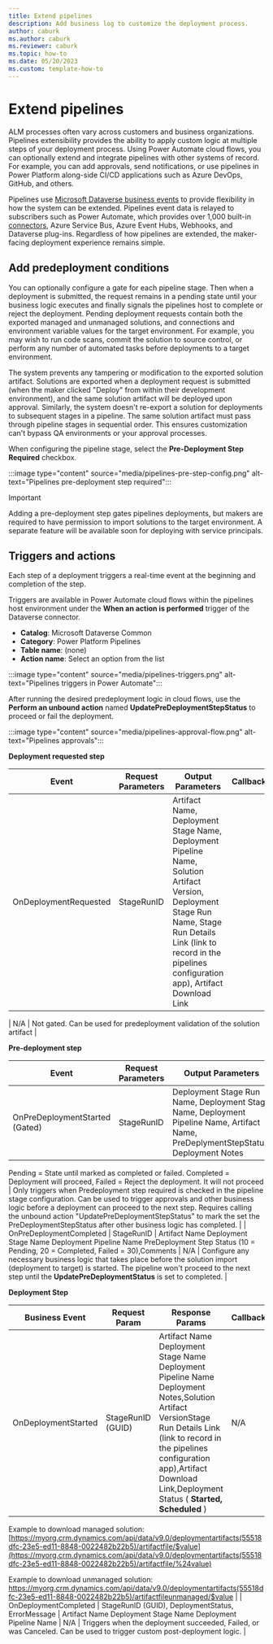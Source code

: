 ```yaml
---
title: Extend pipelines
description: Add business log to customize the deployment process.
author: caburk
ms.author: caburk
ms.reviewer: caburk
ms.topic: how-to
ms.date: 05/20/2023
ms.custom: template-how-to
---
```

# Extend pipelines

ALM processes often vary across customers and business organizations. Pipelines extensibility provides the ability to apply custom logic at multiple steps of your deployment process. Using Power Automate cloud flows, you can optionally extend and integrate pipelines with other systems of record. For example, you can add approvals, send notifications, or use pipelines in Power Platform along-side CI/CD applications such as Azure DevOps, GitHub, and others.

Pipelines use [Microsoft Dataverse business events](/power-apps/developer/data-platform/business-events) to provide flexibility in how the system can be extended. Pipelines event data is relayed to subscribers such as Power Automate, which provides over 1,000 built-in [connectors](/connectors/connector-reference/), Azure Service Bus, Azure Event Hubs, Webhooks, and Dataverse plug-ins. Regardless of how pipelines are extended, the maker-facing deployment experience remains simple.

## Add predeployment conditions

You can optionally configure a gate for each pipeline stage. Then when a deployment is submitted, the request remains in a pending state until your business logic executes and finally signals the pipelines host to complete or reject the deployment. Pending deployment requests contain both the exported managed and unmanaged solutions, and connections and environment variable values for the target environment. For example, you may wish to run code scans, commit the solution to source control, or perform any number of automated tasks before deployments to a target environment.

The system prevents any tampering or modification to the exported solution artifact. Solutions are exported when a deployment request is submitted (when the maker clicked "Deploy" from within their development environment), and the same solution artifact will be deployed upon approval. Similarly, the system doesn't re-export a solution for deployments to subsequent stages in a pipeline. The same solution artifact must pass through pipeline stages in sequential order. This ensures customization can't bypass QA environments or your approval processes.

When configuring the pipeline stage, select the **Pre-Deployment Step Required** checkbox.

  :::image type="content" source="media/pipelines-pre-step-config.png" alt-text="Pipelines pre-deployment step required":::

   > [!IMPORTANT]
   > Adding a pre-deployment step gates pipelines deployments, but makers are required to have permission to import solutions to the target environment. A separate feature will be available soon for deploying with service principals.

## Triggers and actions

Each step of a deployment triggers a real-time event at the beginning and completion of the step.

Triggers are available in Power Automate cloud flows within the pipelines host environment under the **When an action is performed** trigger of the Dataverse connector.

- **Catalog**: Microsoft Dataverse Common
- **Category**: Power Platform Pipelines
- **Table name**: (none)
- **Action name**: Select an option from the list

:::image type="content" source="media/pipelines-triggers.png" alt-text="Pipelines triggers in Power Automate":::

After running the desired predeployment logic in cloud flows, use the **Perform an unbound action** named **UpdatePreDeploymentStepStatus** to proceed or fail the deployment.

:::image type="content" source="media/pipelines-approval-flow.png" alt-text="Pipelines approvals":::

**Deployment requested step**

| Event | Request Parameters  | Output Parameters | Callback | Comments |
| --- | --- | --- | --- | --- |
| OnDeploymentRequested  | StageRunID | Artifact Name, Deployment Stage Name, Deployment Pipeline Name, Solution Artifact Version, Deployment Stage Run Name, Stage Run Details Link (link to record in the pipelines configuration app), Artifact Download Link

 | N/A  | Not gated. Can be used for predeployment validation of the solution artifact |

**Pre-deployment step**

| Event | Request Parameters  | Output Parameters | Callback | Comments |
| --- | --- | --- | --- | --- |
| OnPreDeploymentStarted (Gated)  | StageRunID | Deployment Stage Run Name, Deployment Stage Name, Deployment Pipeline Name, Artifact Name, PreDeplymentStepStatus, Deployment Notes | UpdatePreDeploymentStepStatus(StageRunID PreDeplymentStepStatus, PreDeploymentNotes);  PreDeploymentStepStatus (10 = Pending, 20 = Completed, Failed = 30)
Pending = State until marked as completed or failed.
Completed = Deployment will proceed, Failed = Reject the deployment. It will not proceed  | Only triggers when Predeployment step required is checked in the pipeline stage configuration.
Can be used to trigger approvals and other business logic before a deployment can proceed to the next step.
Requires calling the unbound action "UpdatePreDeploymentStepStatus" to mark the set the PreDeploymentStepStatus after other business logic has completed. |
| OnPreDeploymentCompleted   | StageRunID | Artifact Name Deployment Stage Name Deployment Pipeline Name PreDeployment Step Status (10 = Pending, 20 = Completed, Failed = 30),Comments | N/A  | Configure any necessary business logic that takes place before the solution import (deployment to target) is started. The pipeline won't proceed to the next step until the **UpdatePreDeploymentStatus** is set to completed. |

**Deployment Step**

| **Business Event**   | **Request Param**   | **Response Params**   | **Callback** | **Notes** |
| --- | --- | --- | --- | --- |
| OnDeploymentStarted   | StageRunID (GUID)  | Artifact Name Deployment Stage Name Deployment Pipeline Name Deployment Notes,Solution Artifact VersionStage Run Details Link (link to record in the pipelines configuration app),Artifact Download Link,Deployment Status ( **Started, Scheduled** )    | N/A   |  ArtifactFileDownloadLink is a link to download the managed solution file. To download the unmanaged solution, change the link from "/artifactfile/" to "/artifactfileunmanaged/"
Example to download managed solution: [https://myorg.crm.dynamics.com/api/data/v9.0/deploymentartifacts(55518dfc-23e5-ed11-8848-0022482b22b5)/artifactfile/$value](https://myorg.crm.dynamics.com/api/data/v9.0/deploymentartifacts(55518dfc-23e5-ed11-8848-0022482b22b5)/artifactfile/%24value)

Example to download unmanaged solution: <https://myorg.crm.dynamics.com/api/data/v9.0/deploymentartifacts(55518dfc-23e5-ed11-8848-0022482b22b5)/artifactfileunmanaged/$value> |
| OnDeploymentCompleted   | StageRunID (GUID), DeploymentStatus, ErrorMessage  | Artifact Name Deployment Stage Name Deployment Pipeline Name
 | N/A  | Triggers when the deployment succeeded, Failed, or was Canceled. Can be used to trigger custom post-deployment logic. |
